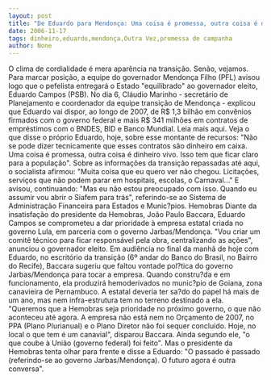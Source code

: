 ```yaml
---
layout: post
title: "De Eduardo para Mendonça: Uma coisa é promessa, outra coisa é dinheiro vivo"
date: 2006-11-17
tags: dinheiro,eduardo,mendonça,Outra Vez,promessa de campanha
author: None
---
```


O clima de cordialidade é mera aparência na transição. Senão, vejamos. Para marcar posição, a equipe do governador Mendonça Filho (PFL) avisou logo que o pefelista entregará o Estado \"equilibrado\" ao governador eleito, Eduardo Campos (PSB).
No dia 6, Cláudio Marinho - secretário de Planejamento e coordenador da equipe transição de Mendonça - explicou que Eduardo vai dispor, ao longo de 2007, de R$ 1,3 bilhão em convênios firmados com o governo federal e mais R$ 341 milhões em contratos de empréstimos com o BNDES, BID e Banco Mundial. Leia mais aqui.
Veja o que disse o próprio Eduardo, hoje, sobre esse montante de recursos:
\"Não se pode dizer tecnicamente que esses contratos&nbsp;são dinheiro em caixa. Uma coisa é promessa, outra coisa é dinheiro vivo. Isso tem que ficar claro para a população\".
Sobre as informações da transição repassadas até aqui, o socialista afirmou: 
\"Muita coisa que eu quero ver não chegou. Licitações, serviços que não podem parar em hospitais, escolas, o Carnaval...\"
E avisou, continuando:
\"Mas eu não estou preocupado com isso. Quando eu assumir vou abrir o Siafem para trás\", referindo-se ao Sistema de Administração Financeira para Estados e Munic?pios.
Hemobras
Diante da insatisfação do presidente da Hemobras, João Paulo Baccara,&nbsp;Eduardo Campos se comprometeu a dar prioridade à empresa estatal criada no governo Lula, em parceria com o governo Jarbas/Mendonça.
\"Vou criar um comitê técnico para ficar responsável pela obra, centralizando as ações\", anunciou o governador eleito.
Em audiência no final da manhã de hoje com Eduardo, no escritório da transição (6º andar do&nbsp;Banco do Brasil, no Bairro do Recife), Baccara sugeriu que faltou vontade pol?tica do governo Jarbas/Mendonça para tocar a empresa. Quando constru?da e em funcionamento, ela produzirá hemoderivados no munic?pio de Goiana, zona canavieira de Pernambuco.
A estatal deveria ter sa?do do papel há mais de um ano, mas nem infra-estrutura tem no terreno destinado a ela. 
\"Queremos que a Hemobras seja prioridade no próximo governo, o que não aconteceu até agora. A empresa não está nem no Orçamento de 2007, no PPA (Plano Plurianual) e o Plano Diretor não foi sequer concluido. Hoje, no local o que tem é um canavial\", disparou Baccara. 
Ainda segundo ele, \"o que coube à União (governo federal) foi feito\". Mas o presidente da Hemobras tenta olhar para frente e disse a Eduardo: \"O passado é passado (referindo-se ao governo Jarbas/Mendonça). O futuro agora é outra conversa\". 